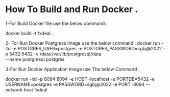 How To Build and Run Docker .
=============================================

1-For Build Docker file use the below command : 

docker build -t fxdeal .


2- For Run Docker Postgress Image use the below command :
 docker run -itd -e POSTGRES_USER=postgres -e POSTGRES_PASSWORD=sgbj@2022 -p 5432:5432 -v /data:/var/lib/postgresql/data  
--name postgresql postgres

3-For Run Docker Application Image use The below Command :

docker run -itd -p 8094:8094 -e HOST=localhost -e PORTDB=5432 -e USERNAME=postgres -e PASSWORD=sgbj@2022 -e PORT=8094 --network host fxdeal
